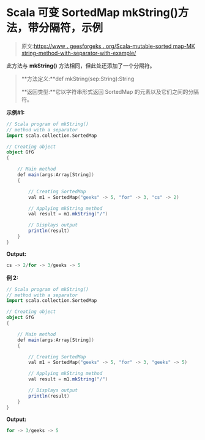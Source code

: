 # Scala 可变 SortedMap mkString()方法，带分隔符，示例

> 原文:[https://www . geesforgeks . org/Scala-mutable-sorted map-MK string-method-with-separator-with-example/](https://www.geeksforgeeks.org/scala-mutable-sortedmap-mkstring-method-with-a-separator-with-example/)

此方法与 **mkString()** 方法相同，但此处还添加了一个分隔符。

> **方法定义:**def mkString(sep:String):String
> 
> **返回类型:**它以字符串形式返回 SortedMap 的元素以及它们之间的分隔符。

**示例#1:**

```scala
// Scala program of mkString()
// method with a separator
import scala.collection.SortedMap

// Creating object
object GfG
{ 

    // Main method
    def main(args:Array[String])
    {

        // Creating SortedMap
        val m1 = SortedMap("geeks" -> 5, "for" -> 3, "cs" -> 2)

        // Applying mkString method 
        val result = m1.mkString("/")

        // Displays output
        println(result)
    }
}
```

**Output:**

```scala
cs -> 2/for -> 3/geeks -> 5

```

**例 2:**

```scala
// Scala program of mkString()
// method with a separator
import scala.collection.SortedMap

// Creating object
object GfG
{ 

    // Main method
    def main(args:Array[String])
    {

        // Creating SortedMap
        val m1 = SortedMap("geeks" -> 5, "for" -> 3, "geeks" -> 5)

        // Applying mkString method 
        val result = m1.mkString("/")

        // Displays output
        println(result)
    }
}
```

**Output:**

```scala
for -> 3/geeks -> 5

```